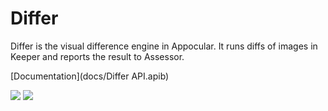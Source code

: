 # Differ 

Differ is the visual difference engine in Appocular. It runs diffs of
images in Keeper and reports the result to Assessor.

[Documentation](docs/Differ API.apib)

[![](https://img.shields.io/travis/com/appocular/differ.svg?style=for-the-badge)](https://travis-ci.com/appocular/differ)
[![](https://img.shields.io/codecov/c/github/appocular/differ.svg)](https://codecov.io/gh/appocular/differ)

